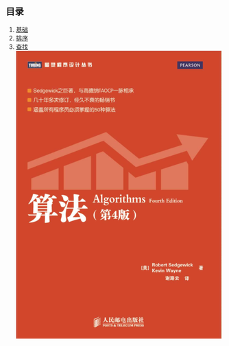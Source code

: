 ## 目录
1. [基础](https://github.com/woai3c/Algorithm/tree/master/01)
2. [排序](https://github.com/woai3c/Algorithm/tree/master/02)
3. [查找](https://github.com/woai3c/Algorithm/tree/master/03)
![封面](https://github.com/woai3c/Algorithm/blob/master/imgs/cover.jpg)
